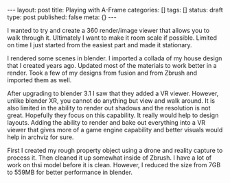 \--- layout: post title: Playing with A-Frame categories: [] tags: [] status:
draft type: post published: false meta: {} \---

I wanted to try and create a 360 render/image viewer that allows you to walk
through it. Ultimately I want to make it room scale if possible. Limited on
time I just started from the easiest part and made it stationary.

I rendered some scenes in blender. I imported a collada of my house design
that I created years ago. Updated most of the materials to work better in a
render. Took a few of my designs from fusion and from Zbrush and imported them
as well.

After upgrading to blender 3.1 I saw that they added a VR viewer. However,
unlike blender XR, you cannot do anything but view and walk around. It is also
limited in the ability to render out shadows and the resolution is not great.
Hopefully they focus on this capability. It really would help to design
layouts. Adding the ability to render and bake out everything into a VR viewer
that gives more of a game engine capability and better visuals would help in
archviz for sure.

First I created my rough property object using a drone and reality capture to
process it. Then cleaned it up somewhat inside of Zbrush. I have a lot of work
on thsi model before it is clean. However, I reduced the size from 7GB to
559MB for better performance in blender.

